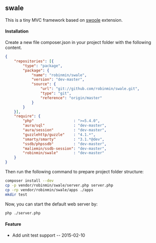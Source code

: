 ## swale
This is a tiny MVC framework based on [swoole](http://www.swoole.com/) extension.


#### Installation ####

Create a new file composer.json in your project folder with the following content.

```JSON
{
    "repositories": [{
        "type": "package",
        "package": {
            "name": "robinmin/swale",
            "version": "dev-master",
            "source": {
                "url": "git://github.com/robinmin/swale.git",
                "type": "git",
                "reference": "origin/master"
            }
        }
    }],
    "require": {
        "php"                  : ">=5.4.0",
        "aura/sql"             : "dev-master",
        "aura/session"         : "dev-master",
        "guzzlehttp/guzzle"    : "4.1.*",
        "smarty/smarty"        : "3.1.*@dev",
        "ssdb/phpssdb"         : "dev-master",
        "maliemin/ssdb-session": "dev-master",
        "robinmin/swale"       : "dev-master"
    }
}
```

Then run the following command to prepare project folder structure:

```BASH
composer install --dev
cp -p vendor/robinmin/swale/server.php server.php
cp -rp vendor/robinmin/swale/apps ./apps
mkdir test
```

Now, you can start the default web server by:

```BASH
php ./server.php
```

#### Feature ####
  - Add unit test support -- 2015-02-10
